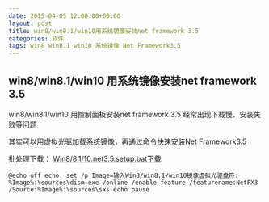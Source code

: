 ```yaml
---
date: 2015-04-05 12:00:00+00:00
layout: post
title: win8/win8.1/win10用系统镜像安装net framework 3.5
categories: 软件
tags: win8 win8.1 win10 系统镜像 Net Framework3.5
---
```


## win8/win8.1/win10 用系统镜像安装net framework 3.5

win8/win8.1/win10 用控制面板安装net framework 3.5 经常出现下载慢、安装失败等问题

其实可以用虚拟光驱加载系统镜像，再通过命令快速安装Net Framework3.5

批处理下载：
[Win8/8.1/10.net3.5.setup.bat下载](download/Win8.win8.1.win10.net3.5.setup.bat)

`@echo off
echo.
set /p Image=输入Win8/win8.1/win10镜像虚拟光驱盘符:
%Image%:\sources\dism.exe /online /enable-feature /featurename:NetFX3 /Source:%Image%:\sources\sxs
echo
pause`




   <script>
window.tctipConfig = {
        staticPrefix:   "http://static.tctip.com",
        buttonImageId:  7,
        buttonTip:  "zanzhu",
        list:{
            alipay: {qrimg: "https://raw.githubusercontent.com/flyingyouth/Jekyll-Light/gh-pages/img/ali.png"},
            weixin:{qrimg: "https://raw.githubusercontent.com/flyingyouth/Jekyll-Light/gh-pages/img/wx.png"},
        }
};
</script>
<script src="http://static.tctip.com/js/tctip.min.js"></script>
   
